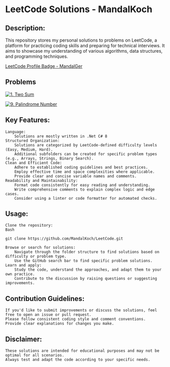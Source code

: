 # LeetCode Solutions - MandalKoch

## Description:

This repository stores my personal solutions to problems on LeetCode, a platform for practicing coding skills and preparing for technical interviews. It aims to showcase my understanding of various algorithms, data structures, and programming techniques.

[LeetCode Profile Badge - MandalGer](https://leetcode.com/MandalGer)

## Problems
[![1. Two Sum](https://img.shields.io/badge/1._Two_Sum-solved-9
)](https://leetcode.com/problems/two-sum/description/)

[![9. Palindrome Number](https://img.shields.io/badge/9._Palindrome_Number-solved-9
)](https://leetcode.com/problems/palindrome-number/description/)

## Key Features:

    Language:
        Solutions are mostly written in .Net C# 8
    Structured Organization:
        Solutions are categorized by LeetCode-defined difficulty levels (Easy, Medium, Hard).
        Additional subfolders can be created for specific problem types (e.g., Arrays, Strings, Binary Search).
    Clean and Efficient Code:
        Adhere to established coding guidelines and best practices.
        Employ effective time and space complexities where applicable.
        Provide clear and concise variable names and comments.
    Readability and Maintainability:
        Format code consistently for easy reading and understanding.
        Write comprehensive comments to explain complex logic and edge cases.
        Consider using a linter or code formatter for automated checks.

## Usage:

    Clone the repository:
    Bash

    git clone https://github.com/MandalKoch/LeetCode.git

    Browse or search for solutions:
        Navigate through the folder structure to find solutions based on difficulty or problem type.
        Use the GitHub search bar to find specific problem solutions.
    Learn and apply:
        Study the code, understand the approaches, and adapt them to your own practice.
        Contribute to the discussion by raising questions or suggesting improvements.

## Contribution Guidelines:

    If you'd like to submit improvements or discuss the solutions, feel free to open an issue or pull request.
    Please follow consistent coding style and comment conventions.
    Provide clear explanations for changes you make.

## Disclaimer:

    These solutions are intended for educational purposes and may not be optimal for all scenarios.
    Always test and adapt the code according to your specific needs.
